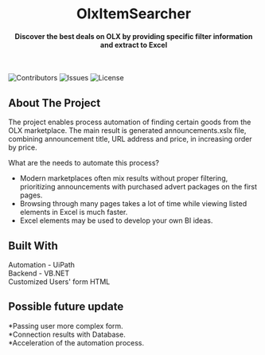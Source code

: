 <p align="center">
  <h1 align="center">OlxItemSearcher</h1>
     <h4 align="center">Discover the best deals on OLX by providing specific filter information and extract to Excel</h4>
  <br>
</p>

![Contributors](https://img.shields.io/github/contributors/AleksanderHaberland/OlxItemSearcher?color=dark-green) ![Issues](https://img.shields.io/github/issues/AleksanderHaberland/OlxItemSearcher) ![License](https://img.shields.io/github/license/AleksanderHaberland/OlxItemSearcher) 

## About The Project


The project enables process automation of finding certain goods from the OLX marketplace. The main result is generated announcements.xslx file, combining announcement title, URL address and price, in increasing order by price.

What are the needs to automate this process?

* Modern marketplaces often mix results without proper filtering, prioritizing announcements with purchased advert packages on the first pages.
* Browsing through many pages takes a lot of time while viewing listed elements in Excel is much faster.
* Excel elements may be used to develop your own BI ideas.



## Built With

Automation - UiPath <br>
Backend - VB.NET <br>
Customized Users' form HTML <br>


## Possible future update

*Passing user more complex form. <br>
*Connection results with Database. <br>
*Acceleration of the automation process. <br>
